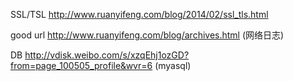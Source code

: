 SSL/TSL
http://www.ruanyifeng.com/blog/2014/02/ssl_tls.html

good url
http://www.ruanyifeng.com/blog/archives.html (网络日志)

DB
http://vdisk.weibo.com/s/xzqEhj1ozGD?from=page_100505_profile&wvr=6 (myasql)

